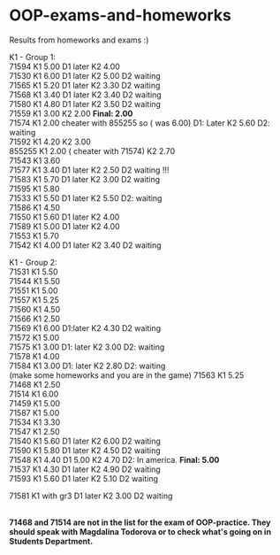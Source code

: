 # OOP-exams-and-homeworks
Results from homeworks and exams
:)</br>

K1 - Group 1: </br>
71594 K1 5.00 D1 later K2 4.00  </br>
71530 K1 6.00 D1 later K2 5.00 D2 waiting </br>
71565 K1 5.20 D1 later K2 3.30 D2 waiting </br>
71568 K1 3.40 D1 later K2 3.40 D2 waiting </br>
71580 K1 4.80 D1 later K2 3.50 D2 waiting</br>
71559 K1 3.00 K2 2.00  <strong> Final: 2.00</strong> </br>
71574 K1 2.00 cheater with 855255 so ( was 6.00) D1: Later  K2 5.60 D2: waiting  </br>
71592 K1 4.20 K2 3.00 </br>
855255 K1 2.00 ( cheater with 71574) K2 2.70 </br>
71543 K1 3.60 </br>
71577 K1 3.40 D1 later K2 2.50 D2 waiting !!! </br>
71583 K1 5.70 D1 later K2 3.00 D2 waiting</br>
71595 K1 5.80 </br>
71533 K1 5.50 D1 later K2 5.50 D2: waiting </br>
71586 K1 4.50 </br>
71550 K1 5.60 D1 later K2 4.00 </br>
71589 K1 5.00 D1 later K2 4.00 </br>
71553 K1 5.70 </br>
71542 K1 4.00 D1 later K2 3.40 D2 waiting </br>


K1 - Group 2: </br>
71531 K1 5.50 </br>
71544 K1 5.50 </br>
71551 K1 5.00 </br>
71557 K1 5.25 </br>
71560 K1 4.50 </br>
71566 K1 2.50 </br>
71569 K1 6.00 D1:later K2 4.30 D2 waiting</br>
71572 K1 5.00 </br>
71575 K1 3.00 D1: later K2 3.00 D2: waiting </br>
71578 K1 4.00 </br>
71584 K1 3.00 D1: later K2 2.80 D2: waiting </br> (make some homeworks and you are in the game)
71563 K1 5.25 </br>
71468 K1 2.50 </br>
71514 K1 6.00 </br>
71459 K1 5.00 </br>
71587 K1 5.00 </br> 
71534 K1 3.30 </br>
71547 K1 2.50 </br>
71540 K1 5.60 D1 later K2 6.00 D2 waiting</br>
71590 K1 5.80 D1 later K2 4.50 D2 waiting </br>
71548 K1 4.40 D1 5.00 K2 4.70 D2: In america. <strong>Final: 5.00</strong> </br>
71537 K1 4.30 D1 later K2 4.90 D2 waiting</br>
71593 K1 5.60 D1 later K2 5.10 D2 waiting </br>

71581 K1 with gr3 D1 later K2 3.00 D2 waiting
</br> </br>

<strong>
71468 and 71514 are not in the list for the exam of OOP-practice. They should speak with Magdalina Todorova or to check what's going on in Students Department.
</strong>
